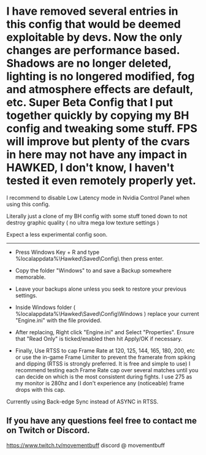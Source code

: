 # I have removed several entries in this config that would be deemed exploitable by devs. Now the only changes are performance based. Shadows are no longer deleted, lighting is no longered modified, fog and atmosphere effects are default, etc. Super Beta Config that I put together quickly by copying my BH config and tweaking some stuff. FPS will improve but plenty of the cvars in here may not have any impact in HAWKED, I don't know, I haven't tested it even remotely properly yet. 
 I recommend to disable Low Latency mode in Nvidia Control Panel when using this config.

Literally just a clone of my BH config with some stuff toned down to not destroy graphic quality ( no ultra mega low texture settings )

Expect a less experimental config soon.

 --------------------------------------------------------------------------------------------------------------------------------------------------------------

- Press Windows Key + R and type %localappdata%\Hawked\Saved\Config\ then press enter.
  
- Copy the folder "Windows" to and save a Backup somewhere memorable.
- Leave your backups alone unless you seek to restore your previous settings. 

- Inside Windows folder ( %localappdata%\Hawked\Saved\Config\Windows ) replace your current "Engine.ini" with the file provided.
- After replacing, Right click "Engine.ini" and Select "Properties". Ensure that "Read Only" is ticked/enabled then hit Apply/OK if necessary.


- Finally, Use RTSS to cap Frame Rate at 120, 125, 144, 165, 180, 200, etc or use the in-game Frame Limiter to prevent the framerate from spiking and dipping  (RTSS is strongly preferred. It is free and simple to use)
I recommend testing each Frame Rate cap over several matches until you can decide on which is the most consistent during fights. I use 275 as my monitor is 280hz and I don't experience any (noticeable) frame drops with this cap. 

Currently using Back-edge Sync instead of ASYNC in RTSS.

If you have any questions feel free to contact me on Twitch or Discord.
-
https://www.twitch.tv/movementbuff
discord @ movementbuff
